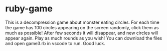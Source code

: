 # ruby-game
This is a decompression game about monster eating circles.
For each time the game has 100 circles appearing on the screen randomly, click them as much as possible! After few seconds it will disappear, and new circles will appear again. Play as much rounds as you wish!
You can download the files and open game3.rb in vscode to run.
Good luck.
